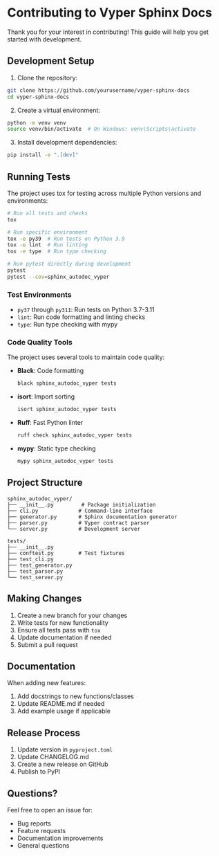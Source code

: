 # Contributing to Vyper Sphinx Docs

Thank you for your interest in contributing! This guide will help you get started with development.

## Development Setup

1. Clone the repository:
```bash
git clone https://github.com/yourusername/vyper-sphinx-docs
cd vyper-sphinx-docs
```

2. Create a virtual environment:
```bash
python -m venv venv
source venv/bin/activate  # On Windows: venv\Scripts\activate
```

3. Install development dependencies:
```bash
pip install -e ".[dev]"
```

## Running Tests

The project uses tox for testing across multiple Python versions and environments:

```bash
# Run all tests and checks
tox

# Run specific environment
tox -e py39  # Run tests on Python 3.9
tox -e lint  # Run linting
tox -e type  # Run type checking

# Run pytest directly during development
pytest
pytest --cov=sphinx_autodoc_vyper
```

### Test Environments

- `py37` through `py311`: Run tests on Python 3.7-3.11
- `lint`: Run code formatting and linting checks
- `type`: Run type checking with mypy

### Code Quality Tools

The project uses several tools to maintain code quality:

- **Black**: Code formatting
  ```bash
  black sphinx_autodoc_vyper tests
  ```

- **isort**: Import sorting
  ```bash
  isort sphinx_autodoc_vyper tests
  ```

- **Ruff**: Fast Python linter
  ```bash
  ruff check sphinx_autodoc_vyper tests
  ```

- **mypy**: Static type checking
  ```bash
  mypy sphinx_autodoc_vyper tests
  ```

## Project Structure

```
sphinx_autodoc_vyper/
├── __init__.py         # Package initialization
├── cli.py             # Command-line interface
├── generator.py       # Sphinx documentation generator
├── parser.py          # Vyper contract parser
└── server.py          # Development server

tests/
├── __init__.py
├── conftest.py        # Test fixtures
├── test_cli.py
├── test_generator.py
├── test_parser.py
└── test_server.py
```

## Making Changes

1. Create a new branch for your changes
2. Write tests for new functionality
3. Ensure all tests pass with `tox`
4. Update documentation if needed
5. Submit a pull request

## Documentation

When adding new features:
1. Add docstrings to new functions/classes
2. Update README.md if needed
3. Add example usage if applicable

## Release Process

1. Update version in `pyproject.toml`
2. Update CHANGELOG.md
3. Create a new release on GitHub
4. Publish to PyPI

## Questions?

Feel free to open an issue for:
- Bug reports
- Feature requests
- Documentation improvements
- General questions